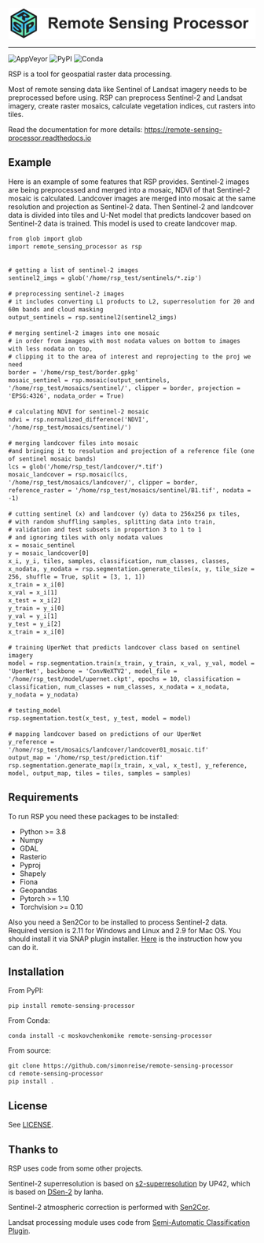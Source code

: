 
![image](logo_wide.png)

----

![AppVeyor](https://img.shields.io/appveyor/build/simonreise/remote-sensing-processor)
![PyPI](https://img.shields.io/pypi/v/remote-sensing-processor)
![Conda](https://img.shields.io/conda/v/moskovchenkomike/remote-sensing-processor)

RSP is a tool for geospatial raster data processing.

Most of remote sensing data like Sentinel of Landsat imagery needs to be preprocessed before using. RSP can preprocess Sentinel-2 and Landsat imagery, create raster mosaics, calculate vegetation indices, cut rasters into tiles.

Read the documentation for more details: https://remote-sensing-processor.readthedocs.io

## Example

Here is an example of some features that RSP provides. Sentinel-2 images are being preprocessed and merged into a mosaic, NDVI of that Sentinel-2 mosaic is calculated. Landcover images are merged into mosaic at the same resolution and projection as Sentinel-2 data. Then Sentinel-2 and landcover data is divided into tiles and U-Net model that predicts landcover based on Sentinel-2 data is trained. This model is used to create landcover map. 
```
from glob import glob
import remote_sensing_processor as rsp


# getting a list of sentinel-2 images
sentinel2_imgs = glob('/home/rsp_test/sentinels/*.zip')

# preprocessing sentinel-2 images
# it includes converting L1 products to L2, superresolution for 20 and 60m bands and cloud masking
output_sentinels = rsp.sentinel2(sentinel2_imgs)

# merging sentinel-2 images into one mosaic 
# in order from images with most nodata values on bottom to images with less nodata on top,
# clipping it to the area of interest and reprojecting to the proj we need
border = '/home/rsp_test/border.gpkg'
mosaic_sentinel = rsp.mosaic(output_sentinels, '/home/rsp_test/mosaics/sentinel/', clipper = border, projection = 'EPSG:4326', nodata_order = True)

# calculating NDVI for sentinel-2 mosaic
ndvi = rsp.normalized_difference('NDVI', '/home/rsp_test/mosaics/sentinel/')

# merging landcover files into mosaic 
#and bringing it to resolution and projection of a reference file (one of sentinel mosaic bands)
lcs = glob('/home/rsp_test/landcover/*.tif')
mosaic_landcover = rsp.mosaic(lcs, '/home/rsp_test/mosaics/landcover/', clipper = border, reference_raster = '/home/rsp_test/mosaics/sentinel/B1.tif', nodata = -1)

# cutting sentinel (x) and landcover (y) data to 256x256 px tiles, 
# with random shuffling samples, splitting data into train,
# validation and test subsets in proportion 3 to 1 to 1
# and ignoring tiles with only nodata values
x = mosaic_sentinel
y = mosaic_landcover[0]
x_i, y_i, tiles, samples, classification, num_classes, classes, x_nodata, y_nodata = rsp.segmentation.generate_tiles(x, y, tile_size = 256, shuffle = True, split = [3, 1, 1])
x_train = x_i[0]
x_val = x_i[1]
x_test = x_i[2]
y_train = y_i[0]
y_val = y_i[1]
y_test = y_i[2]
x_train = x_i[0]

# training UperNet that predicts landcover class based on sentinel imagery
model = rsp.segmentation.train(x_train, y_train, x_val, y_val, model = 'UperNet', backbone = 'ConvNeXTV2', model_file = '/home/rsp_test/model/upernet.ckpt', epochs = 10, classification = classification, num_classes = num_classes, x_nodata = x_nodata, y_nodata = y_nodata)

# testing_model
rsp.segmentation.test(x_test, y_test, model = model)

# mapping landcover based on predictions of our UperNet
y_reference = '/home/rsp_test/mosaics/landcover/landcover01_mosaic.tif'
output_map = '/home/rsp_test/prediction.tif'
rsp.segmentation.generate_map([x_train, x_val, x_test], y_reference, model, output_map, tiles = tiles, samples = samples)
```

## Requirements
To run RSP you need these packages to be installed:
- Python >= 3.8
- Numpy
- GDAL
- Rasterio
- Pyproj
- Shapely
- Fiona
- Geopandas
- Pytorch >= 1.10
- Torchvision >= 0.10

Also you need a Sen2Cor to be installed to process Sentinel-2 data. Required version is 2.11 for Windows and Linux and 2.9 for Mac OS. You should install it via SNAP plugin installer. [Here](http://wiki.awf.forst.uni-goettingen.de/wiki/index.php/Installation_of_SNAP) is the instruction how you can do it.

## Installation

From PyPI:
```
pip install remote-sensing-processor
```
From Conda:
```
conda install -c moskovchenkomike remote-sensing-processor
```
From source:
```
git clone https://github.com/simonreise/remote-sensing-processor
cd remote-sensing-processor
pip install .
```


## License
See [LICENSE](LICENSE).

## Thanks to
RSP uses code from some other projects.

Sentinel-2 superresolution is based on [s2-superresolution] by UP42, which is based on [DSen-2] by lanha.

Sentinel-2 atmospheric correction is performed with [Sen2Cor].

Landsat processing module uses code from [Semi-Automatic Classification Plugin](https://fromgistors.blogspot.com/p/semi-automatic-classification-plugin.html).



   [s2-superresolution]: <https://github.com/up42/s2-superresolution>
   [DSen-2]: <https://github.com/lanha/DSen2>
   [Sen2Cor]: <https://step.esa.int/main/snap-supported-plugins/sen2cor/>
   
   

